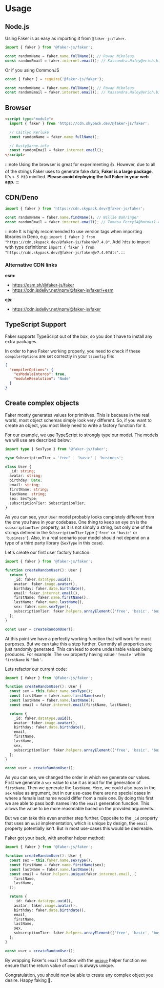 # Usage

## Node.js

Using Faker is as easy as importing it from `@faker-js/faker`.

```js
import { faker } from '@faker-js/faker';

const randomName = faker.name.fullName(); // Rowan Nikolaus
const randomEmail = faker.internet.email(); // Kassandra.Haley@erich.biz
```

Or if you using CommonJS

```js
const { faker } = require('@faker-js/faker');

const randomName = faker.name.fullName(); // Rowan Nikolaus
const randomEmail = faker.internet.email(); // Kassandra.Haley@erich.biz
```

## Browser

```html
<script type="module">
  import { faker } from 'https://cdn.skypack.dev/@faker-js/faker';

  // Caitlyn Kerluke
  const randomName = faker.name.fullName();

  // Rusty@arne.info
  const randomEmail = faker.internet.email();
</script>
```

:::note
Using the browser is great for experimenting 👍. However, due to all of the strings Faker uses to generate fake data, **Faker is a large package**. It's `> 5 MiB` minified. **Please avoid deploying the full Faker in your web app.**
:::

## CDN/Deno

```js
import { faker } from 'https://cdn.skypack.dev/@faker-js/faker';

const randomName = faker.name.findName(); // Willie Bahringer
const randomEmail = faker.internet.email(); // Tomasa_Ferry14@hotmail.com
```

:::note
It is highly recommended to use version tags when importing libraries in Deno, e.g: `import { faker } from "https://cdn.skypack.dev/@faker-js/faker@v7.4.0"`. Add `?dts` to import with type definitions: `import { faker } from "https://cdn.skypack.dev/@faker-js/faker@v7.4.0?dts"`.
:::

### Alternative CDN links

**esm:**

- https://esm.sh/@faker-js/faker
- https://cdn.jsdelivr.net/npm/@faker-js/faker/+esm

**cjs:**

- https://cdn.jsdelivr.net/npm/@faker-js/faker

## TypeScript Support

Faker supports TypeScript out of the box, so you don't have to install any extra packages.

In order to have Faker working properly, you need to check if these `compilerOptions` are set correctly in your `tsconfig` file:

```json
{
  "compilerOptions": {
    "esModuleInterop": true,
    "moduleResolution": "Node"
  }
}
```

## Create complex objects

Faker mostly generates values for primitives.
This is because in the real world, most object schemas simply look very different.
So, if you want to create an object, you most likely need to write a factory function for it.

For our example, we use TypeScript to strongly type our model.
The models we will use are described below:

```ts
import type { SexType } from '@faker-js/faker';

type SubscriptionTier = 'free' | 'basic' | 'business';

class User {
  _id: string;
  avatar: string;
  birthday: Date;
  email: string;
  firstName: string;
  lastName: string;
  sex: SexType;
  subscriptionTier: SubscriptionTier;
}
```

As you can see, your `User` model probably looks completely different from the one you have in your codebase.
One thing to keep an eye on is the `subscriptionTier` property, as it is not simply a string, but only one of the strings defined in the `SubscriptionTier` type (`'free'` or `'basic'` or `'business'`).
Also, in a real scenario your model should not depend on a type of a third party library (`SexType` in this case).

Let's create our first user factory function:

```ts
import { faker } from '@faker-js/faker';

function createRandomUser(): User {
  return {
    _id: faker.datatype.uuid(),
    avatar: faker.image.avatar(),
    birthday: faker.date.birthdate(),
    email: faker.internet.email(),
    firstName: faker.name.firstName(),
    lastName: faker.name.lastName(),
    sex: faker.name.sexType(),
    subscriptionTier: faker.helpers.arrayElement(['free', 'basic', 'business']),
  };
}

const user = createRandomUser();
```

At this point we have a perfectly working function that will work for most purposes.
But we can take this a step further.
Currently all properties are just randomly generated.
This can lead to some undesirable values being produces.
For example: The `sex` property having value `'female'` while `firstName` is `'Bob'`.

Lets refactor our current code:

```ts {4-7,13-16}
import { faker } from '@faker-js/faker';

function createRandomUser(): User {
  const sex = this.faker.name.sexType();
  const firstName = faker.name.firstName(sex);
  const lastName = faker.name.lastName();
  const email = faker.internet.email(firstName, lastName);

  return {
    _id: faker.datatype.uuid(),
    avatar: faker.image.avatar(),
    birthday: faker.date.birthdate(),
    email,
    firstName,
    lastName,
    sex,
    subscriptionTier: faker.helpers.arrayElement(['free', 'basic', 'business']),
  };
}

const user = createRandomUser();
```

As you can see, we changed the order in which we generate our values.
First we generate a `sex` value to use it as input for the generation of `firstName`.
Then we generate the `lastName`.
Here, we could also pass in the `sex` value as argument, but in our use-case there are no special cases in where a female last name would differ from a male one.
By doing this first we are able to pass both names into the `email` generation function.
This allows the value to be more reasonable based on the provided arguments.

But we can take this even another step further.
Opposite to the `_id` property that uses an `uuid` implementation, which is unique by design, the `email` property potentially isn't.
But in most use-cases this would be desireable.

Faker got your back, with another helper method:

```ts {7-9}
import { faker } from '@faker-js/faker';

function createRandomUser(): User {
  const sex = this.faker.name.sexType();
  const firstName = faker.name.firstName(sex);
  const lastName = faker.name.lastName();
  const email = faker.helpers.unique(faker.internet.email, [
    firstName,
    lastName,
  ]);

  return {
    _id: faker.datatype.uuid(),
    avatar: faker.image.avatar(),
    birthday: faker.date.birthdate(),
    email,
    firstName,
    lastName,
    sex,
    subscriptionTier: faker.helpers.arrayElement(['free', 'basic', 'business']),
  };
}

const user = createRandomUser();
```

By wrapping Faker's `email` function with the [`unique`](../api/helpers.md#unique) helper function we ensure that the return value of `email` is always unique.

Congratulation, you should now be able to create any complex object you desire. Happy faking 🥳.
